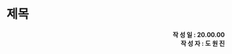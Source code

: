 # 제목

<div style="text-align: right"><b>작 성 일 : 20.00.00</b></div>
<div style="text-align: right"><b>작 성 자 : 도 원 진</b></div>

